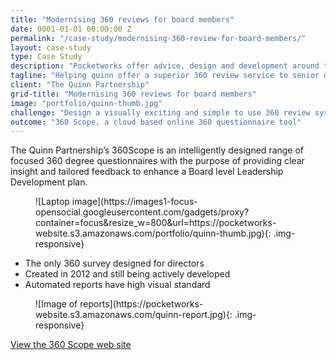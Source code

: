 ```yaml
---
title: "Modernising 360 reviews for board members"
date: 0001-01-01 00:00:00 Z
permalink: "/case-study/modernising-360-review-for-board-members/"
layout: case-study
type: Case Study
description: "Pocketworks offer advice, design and development around the implementation of apps for business."
tagline: "Helping quinn offer a superior 360 review service to senior management"
client: "The Quinn Partnership"
grid-title: "Modernising 360 reviews for board members"
image: "portfolio/quinn-thumb.jpg"
challenge: "Design a visually exciting and simple to use 360 review system"
outcome: "360 Scope, a cloud based online 360 questionnaire tool"
---
```


The Quinn Partnership’s 360Scope is an intelligently designed range of focused 360 degree questionnaires with the purpose of providing clear insight and tailored feedback to enhance a Board level Leadership Development plan.

<figure markdown="1">
![Laptop image](https://images1-focus-opensocial.googleusercontent.com/gadgets/proxy?container=focus&resize_w=800&url=https://pocketworks-website.s3.amazonaws.com/portfolio/quinn-thumb.jpg){: .img-responsive}
</figure>

- The only 360 survey designed for directors</li>
- Created in 2012 and still being actively developed</li>
- Automated reports have high visual standard</li>

<figure markdown="1">
![Image of reports](https://pocketworks-website.s3.amazonaws.com/quinn-report.jpg){: .img-responsive}
</figure>

[View the 360 Scope web site](http://360scope.co.uk)
